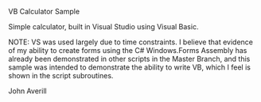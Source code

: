 VB Calculator Sample

Simple calculator, built in Visual Studio using Visual Basic. 

NOTE: VS was used largely due to time constraints. I believe that evidence of my ability to create forms using the C# Windows.Forms Assembly has already been demonstrated in other scripts in the Master Branch, and this sample was intended to demonstrate the ability to write VB, which I feel is shown in the script subroutines.

John Averill
